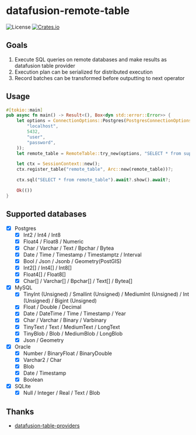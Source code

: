 # datafusion-remote-table
![License](https://img.shields.io/badge/license-MIT-blue.svg)
[![Crates.io](https://img.shields.io/crates/v/datafusion-remote-table.svg)](https://crates.io/crates/datafusion-remote-table)

## Goals
1. Execute SQL queries on remote databases and make results as datafusion table provider
2. Execution plan can be serialized for distributed execution
3. Record batches can be transformed before outputting to next operator

## Usage
```rust
#[tokio::main]
pub async fn main() -> Result<(), Box<dyn std::error::Error>> {
    let options = ConnectionOptions::Postgres(PostgresConnectionOptions::new(
        "localhost",
        5432,
        "user",
        "password",
    ));
    let remote_table = RemoteTable::try_new(options, "SELECT * from supported_data_types").await?;

    let ctx = SessionContext::new();
    ctx.register_table("remote_table", Arc::new(remote_table))?;

    ctx.sql("SELECT * from remote_table").await?.show().await?;

    Ok(())
}
```

## Supported databases
- [x] Postgres
  - [x] Int2 / Int4 / Int8
  - [x] Float4 / Float8 / Numeric
  - [x] Char / Varchar / Text / Bpchar / Bytea
  - [x] Date / Time / Timestamp / Timestamptz / Interval
  - [x] Bool / Json / Jsonb / Geometry(PostGIS)
  - [x] Int2[] / Int4[] / Int8[]
  - [x] Float4[] / Float8[]
  - [x] Char[] / Varchar[] / Bpchar[] / Text[] / Bytea[]
- [x] MySQL
  - [x] TinyInt (Unsigned) / Smallint (Unsigned) / MediumInt (Unsigned) / Int (Unsigned) / Bigint (Unsigned)
  - [x] Float / Double / Decimal
  - [x] Date / DateTime / Time / Timestamp / Year
  - [x] Char / Varchar / Binary / Varbinary
  - [x] TinyText / Text / MediumText / LongText
  - [x] TinyBlob / Blob / MediumBlob / LongBlob
  - [x] Json / Geometry
- [x] Oracle
  - [x] Number / BinaryFloat / BinaryDouble
  - [x] Varchar2 / Char
  - [x] Blob
  - [x] Date / Timestamp
  - [x] Boolean 
- [x] SQLite
  - [x] Null / Integer / Real / Text / Blob

## Thanks
- [datafusion-table-providers](https://crates.io/crates/datafusion-table-providers)